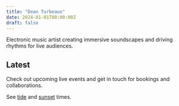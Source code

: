 ```yaml
---
title: "Dean Turbeaux"
date: 2024-01-01T00:00:00Z
draft: false
---
```


Electronic music artist creating immersive soundscapes and driving rhythms for live audiences.

## Latest

Check out upcoming live events and get in touch for bookings and collaborations.

See [tide](https://www.tidetimes.org.uk/brighton-marina-tide-times) and [sunset](https://www.timeanddate.com/astronomy/uk/brighton) times.

